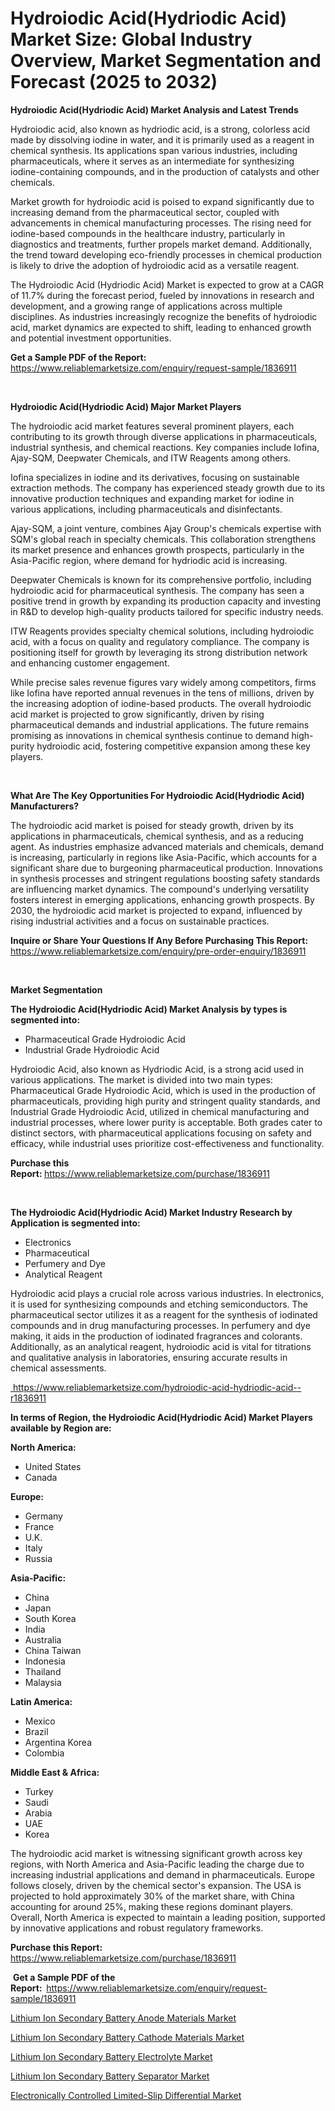 <p><h1>Hydroiodic Acid(Hydriodic Acid) Market Size: Global Industry Overview, Market Segmentation and Forecast (2025 to 2032)</h1></p><p><strong>Hydroiodic Acid(Hydriodic Acid) Market Analysis and Latest Trends</strong></p>
<p><p>Hydroiodic acid, also known as hydriodic acid, is a strong, colorless acid made by dissolving iodine in water, and it is primarily used as a reagent in chemical synthesis. Its applications span various industries, including pharmaceuticals, where it serves as an intermediate for synthesizing iodine-containing compounds, and in the production of catalysts and other chemicals.</p><p>Market growth for hydroiodic acid is poised to expand significantly due to increasing demand from the pharmaceutical sector, coupled with advancements in chemical manufacturing processes. The rising need for iodine-based compounds in the healthcare industry, particularly in diagnostics and treatments, further propels market demand. Additionally, the trend toward developing eco-friendly processes in chemical production is likely to drive the adoption of hydroiodic acid as a versatile reagent.</p><p>The Hydroiodic Acid (Hydriodic Acid) Market is expected to grow at a CAGR of 11.7% during the forecast period, fueled by innovations in research and development, and a growing range of applications across multiple disciplines. As industries increasingly recognize the benefits of hydroiodic acid, market dynamics are expected to shift, leading to enhanced growth and potential investment opportunities.</p></p>
<p><strong>Get a Sample PDF of the Report:&nbsp;</strong> <a href="https://www.reliablemarketsize.com/enquiry/request-sample/1836911?utm_campaign=1991&utm_medium=2&utm_source=Github&utm_content=ia&utm_term=26032025&utm_id=hydroiodic-acidhydriodic-acid">https://www.reliablemarketsize.com/enquiry/request-sample/1836911</a></p>
<p>&nbsp;</p>
<p><strong>Hydroiodic Acid(Hydriodic Acid) Major Market Players</strong></p>
<p><p>The hydroiodic acid market features several prominent players, each contributing to its growth through diverse applications in pharmaceuticals, industrial synthesis, and chemical reactions. Key companies include Iofina, Ajay-SQM, Deepwater Chemicals, and ITW Reagents among others.</p><p>Iofina specializes in iodine and its derivatives, focusing on sustainable extraction methods. The company has experienced steady growth due to its innovative production techniques and expanding market for iodine in various applications, including pharmaceuticals and disinfectants.</p><p>Ajay-SQM, a joint venture, combines Ajay Group's chemicals expertise with SQM's global reach in specialty chemicals. This collaboration strengthens its market presence and enhances growth prospects, particularly in the Asia-Pacific region, where demand for hydriodic acid is increasing.</p><p>Deepwater Chemicals is known for its comprehensive portfolio, including hydroiodic acid for pharmaceutical synthesis. The company has seen a positive trend in growth by expanding its production capacity and investing in R&D to develop high-quality products tailored for specific industry needs.</p><p>ITW Reagents provides specialty chemical solutions, including hydroiodic acid, with a focus on quality and regulatory compliance. The company is positioning itself for growth by leveraging its strong distribution network and enhancing customer engagement.</p><p>While precise sales revenue figures vary widely among competitors, firms like Iofina have reported annual revenues in the tens of millions, driven by the increasing adoption of iodine-based products. The overall hydroiodic acid market is projected to grow significantly, driven by rising pharmaceutical demands and industrial applications. The future remains promising as innovations in chemical synthesis continue to demand high-purity hydroiodic acid, fostering competitive expansion among these key players.</p></p>
<p>&nbsp;</p>
<p><strong>What Are The Key Opportunities For Hydroiodic Acid(Hydriodic Acid) Manufacturers?</strong></p>
<p><p>The hydroiodic acid market is poised for steady growth, driven by its applications in pharmaceuticals, chemical synthesis, and as a reducing agent. As industries emphasize advanced materials and chemicals, demand is increasing, particularly in regions like Asia-Pacific, which accounts for a significant share due to burgeoning pharmaceutical production. Innovations in synthesis processes and stringent regulations boosting safety standards are influencing market dynamics. The compound's underlying versatility fosters interest in emerging applications, enhancing growth prospects. By 2030, the hydroiodic acid market is projected to expand, influenced by rising industrial activities and a focus on sustainable practices.</p></p>
<p><strong>Inquire or Share Your Questions If Any Before Purchasing This Report:</strong> <a href="https://www.reliablemarketsize.com/enquiry/pre-order-enquiry/1836911?utm_campaign=1991&utm_medium=2&utm_source=Github&utm_content=ia&utm_term=26032025&utm_id=hydroiodic-acidhydriodic-acid">https://www.reliablemarketsize.com/enquiry/pre-order-enquiry/1836911</a></p>
<p>&nbsp;</p>
<p><strong>Market Segmentation</strong></p>
<p><strong>The Hydroiodic Acid(Hydriodic Acid) Market Analysis by types is segmented into:</strong></p>
<p><ul><li>Pharmaceutical Grade Hydroiodic Acid</li><li>Industrial Grade Hydroiodic Acid</li></ul></p>
<p><p>Hydroiodic Acid, also known as Hydriodic Acid, is a strong acid used in various applications. The market is divided into two main types: Pharmaceutical Grade Hydroiodic Acid, which is used in the production of pharmaceuticals, providing high purity and stringent quality standards, and Industrial Grade Hydroiodic Acid, utilized in chemical manufacturing and industrial processes, where lower purity is acceptable. Both grades cater to distinct sectors, with pharmaceutical applications focusing on safety and efficacy, while industrial uses prioritize cost-effectiveness and functionality.</p></p>
<p><strong>Purchase this Report:&nbsp;</strong><a href="https://www.reliablemarketsize.com/purchase/1836911?utm_campaign=1991&utm_medium=2&utm_source=Github&utm_content=ia&utm_term=26032025&utm_id=hydroiodic-acidhydriodic-acid">https://www.reliablemarketsize.com/purchase/1836911</a></p>
<p>&nbsp;</p>
<p><strong>The Hydroiodic Acid(Hydriodic Acid) Market Industry Research by Application is segmented into:</strong></p>
<p><ul><li>Electronics</li><li>Pharmaceutical</li><li>Perfumery and Dye</li><li>Analytical Reagent</li></ul></p>
<p><p>Hydroiodic acid plays a crucial role across various industries. In electronics, it is used for synthesizing compounds and etching semiconductors. The pharmaceutical sector utilizes it as a reagent for the synthesis of iodinated compounds and in drug manufacturing processes. In perfumery and dye making, it aids in the production of iodinated fragrances and colorants. Additionally, as an analytical reagent, hydroiodic acid is vital for titrations and qualitative analysis in laboratories, ensuring accurate results in chemical assessments.</p></p>
<p><a href="https://www.reliablemarketsize.com/hydroiodic-acid-hydriodic-acid--r1836911?utm_campaign=1991&utm_medium=2&utm_source=Github&utm_content=ia&utm_term=26032025&utm_id=hydroiodic-acidhydriodic-acid">&nbsp;https://www.reliablemarketsize.com/hydroiodic-acid-hydriodic-acid--r1836911</a></p>
<p><strong>In terms of Region, the Hydroiodic Acid(Hydriodic Acid) Market Players available by Region are:</strong></p>
<p>
    <p> <strong> North America: </strong>
        <ul>
            <li>United States</li>
            <li>Canada</li>
        </ul>
        </p> 
    <p> <strong> Europe: </strong>
        <ul>
            <li>Germany</li>
            <li>France</li>
            <li>U.K.</li>
            <li>Italy</li>
            <li>Russia</li>
        </ul>
        </p> 
    <p> <strong> Asia-Pacific: </strong>
        <ul>
            <li>China</li>
            <li>Japan</li>
            <li>South Korea</li>
            <li>India</li>
            <li>Australia</li>
            <li>China Taiwan</li>
            <li>Indonesia</li>
            <li>Thailand</li>
            <li>Malaysia</li>
        </ul>
        </p> 
    <p> <strong> Latin America: </strong>
        <ul>
            <li>Mexico</li>
            <li>Brazil</li>
            <li>Argentina Korea</li>
            <li>Colombia</li>
        </ul>
        </p> 
    <p> <strong> Middle East & Africa: </strong>
        <ul>
            <li>Turkey</li>
            <li>Saudi</li>
            <li>Arabia</li>
            <li>UAE</li>
            <li>Korea</li>
        </ul>
    </p>
    </p>
<p><p>The hydroiodic acid market is witnessing significant growth across key regions, with North America and Asia-Pacific leading the charge due to increasing industrial applications and demand in pharmaceuticals. Europe follows closely, driven by the chemical sector's expansion. The USA is projected to hold approximately 30% of the market share, with China accounting for around 25%, making these regions dominant players. Overall, North America is expected to maintain a leading position, supported by innovative applications and robust regulatory frameworks.</p></p>
<p><strong>Purchase this Report: </strong><a href="https://www.reliablemarketsize.com/purchase/1836911?utm_campaign=1991&utm_medium=2&utm_source=Github&utm_content=ia&utm_term=26032025&utm_id=hydroiodic-acidhydriodic-acid">https://www.reliablemarketsize.com/purchase/1836911</a></p>
<p>&nbsp;<strong>Get a Sample PDF of the Report:&nbsp;&nbsp;</strong><a href="https://www.reliablemarketsize.com/enquiry/request-sample/1836911?utm_campaign=1991&utm_medium=2&utm_source=Github&utm_content=ia&utm_term=26032025&utm_id=hydroiodic-acidhydriodic-acid">https://www.reliablemarketsize.com/enquiry/request-sample/1836911</a></p>
<p><strong></strong></p>
<p><p><a href="https://github.com/syskamazucqa/Market-Research-Report-List-1/blob/main/lithium-ion-secondary-battery-anode-materials-market.md?utm_campaign=1991&utm_medium=2&utm_source=Github&utm_content=ia&utm_term=26032025&utm_id=hydroiodic-acidhydriodic-acid">Lithium Ion Secondary Battery Anode Materials Market</a></p><p><a href="https://github.com/cezilfinerv9/Market-Research-Report-List-1/blob/main/lithium-ion-secondary-battery-cathode-materials-market.md?utm_campaign=1991&utm_medium=2&utm_source=Github&utm_content=ia&utm_term=26032025&utm_id=hydroiodic-acidhydriodic-acid">Lithium Ion Secondary Battery Cathode Materials Market</a></p><p><a href="https://github.com/tandepinho3p/Market-Research-Report-List-1/blob/main/lithium-ion-secondary-battery-electrolyte-market.md?utm_campaign=1991&utm_medium=2&utm_source=Github&utm_content=ia&utm_term=26032025&utm_id=hydroiodic-acidhydriodic-acid">Lithium Ion Secondary Battery Electrolyte Market</a></p><p><a href="https://github.com/bhuraoutenc8/Market-Research-Report-List-1/blob/main/lithium-ion-secondary-battery-separator-market.md?utm_campaign=1991&utm_medium=2&utm_source=Github&utm_content=ia&utm_term=26032025&utm_id=hydroiodic-acidhydriodic-acid">Lithium Ion Secondary Battery Separator Market</a></p><p><a href="https://github.com/guyerkanakwu/Market-Research-Report-List-1/blob/main/electronically-controlled-limited-slip-differential-market.md?utm_campaign=1991&utm_medium=2&utm_source=Github&utm_content=ia&utm_term=26032025&utm_id=hydroiodic-acidhydriodic-acid">Electronically Controlled Limited-Slip Differential Market</a></p></p>